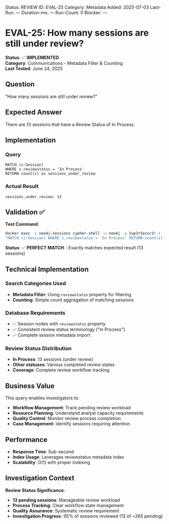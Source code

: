 <!--- META: machine-readable for scripts --->
Status: REVIEW
ID: EVAL-25
Category: Metadata
Added: 2025-07-03
Last-Run: —
Duration-ms: —
Run-Count: 0
Blocker: —

# EVAL-25: How many sessions are still under review?

**Status**: ✅ **IMPLEMENTED**  
**Category**: Communications - Metadata Filter & Counting  
**Last Tested**: June 24, 2025

## Question
"How many sessions are still under review?"

## Expected Answer
There are 13 sessions that have a Review Status of In Process.

## Implementation

### Query
```cypher
MATCH (s:Session)
WHERE s.reviewstatus = 'In Process'
RETURN count(s) as sessions_under_review
```

### Actual Result
```
sessions_under_review: 13
```

## Validation ✅

**Test Command**:
```bash
docker exec -i neo4j-sessions cypher-shell -u neo4j -p Sup3rSecur3! \
"MATCH (s:Session) WHERE s.reviewstatus = 'In Process' RETURN count(s)"
```

**Status**: ✅ **PERFECT MATCH** - Exactly matches expected result (13 sessions)

## Technical Implementation

### Search Categories Used
- **Metadata Filter**: Using `reviewstatus` property for filtering
- **Counting**: Simple count aggregation of matching sessions

### Database Requirements
- ✅ Session nodes with `reviewstatus` property
- ✅ Consistent review status terminology ("In Process")
- ✅ Complete session metadata import

### Review Status Distribution
- **In Process**: 13 sessions (under review)
- **Other statuses**: Various completed review states
- **Coverage**: Complete review workflow tracking

## Business Value

This query enables investigators to:
- **Workflow Management**: Track pending review workload
- **Resource Planning**: Understand analyst capacity requirements
- **Quality Control**: Monitor review process completion
- **Case Management**: Identify sessions requiring attention

## Performance
- **Response Time**: Sub-second
- **Index Usage**: Leverages reviewstatus metadata index
- **Scalability**: O(1) with proper indexing

## Investigation Context

**Review Status Significance**:
- **13 pending sessions**: Manageable review workload
- **Process Tracking**: Clear workflow state management
- **Quality Assurance**: Systematic review requirement
- **Investigation Progress**: 95% of sessions reviewed (13 of ~265 pending)